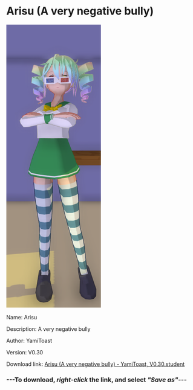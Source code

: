 # Arisu (A very negative bully)

<img src = "https://raw.githubusercontent.com/Arbiter1223/Daigaku-Gurashi-Custom-Students/master/Students/Files/Arisu%20(A%20very%20negative%20bully).png">

Name: Arisu

Description: A very negative bully

Author: YamiToast

Version: V0.30

Download link: <a href="https://raw.githubusercontent.com/Arbiter1223/Daigaku-Gurashi-Custom-Students/master/Students/Files/Arisu%20(A%20very%20negative%20bully)%20-%20YamiToast%2C%20V0.30.student">Arisu (A very negative bully) - YamiToast, V0.30.student</a>

### ---**To download, _right-click_ the link, and select _"Save as"_**---

